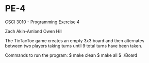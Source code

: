 # PE-4

CSCI 3010 - Programming Exercise 4

Zach Akin-Amland
Owen Hill

The TicTacToe game creates an empty 3x3 board and then
alternates between two players taking turns until 9 total 
turns have been taken.

Commands to run the program:
$ make clean
$ make all
$ ./Board
